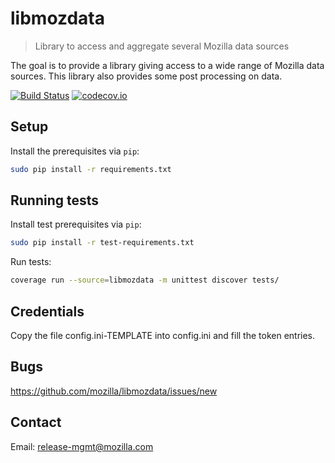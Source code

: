 # libmozdata
> Library to access and aggregate several Mozilla data sources

The goal is to provide a library giving access to a wide range of Mozilla data sources. This library also provides some post processing on data.


[![Build Status](https://api.travis-ci.org/mozilla/libmozdata.svg?branch=master)](https://travis-ci.org/mozilla/libmozdata)
[![codecov.io](https://img.shields.io/codecov/c/github/mozilla/libmozdata/master.svg)](https://codecov.io/github/mozilla/libmozdata?branch=master)

## Setup

Install the prerequisites via `pip`:
```sh
sudo pip install -r requirements.txt
```

## Running tests

Install test prerequisites via `pip`:
```sh
sudo pip install -r test-requirements.txt
```

Run tests:
```sh
coverage run --source=libmozdata -m unittest discover tests/
```

## Credentials

Copy the file config.ini-TEMPLATE into config.ini and fill the token entries.

## Bugs

https://github.com/mozilla/libmozdata/issues/new

## Contact

Email: release-mgmt@mozilla.com

